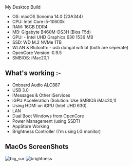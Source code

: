 My Desktop Build

- OS: macOS Sonoma 14.0 (23A344) 
- CPU: Intel Core i5-10600k
- RAM: 16GB DDR4
- MB: Gigabyte B460M-DS3H (Bios F5d)
- GPU: - Intel UHD Graphics 630 1536 MB
- SSD: WD M.2 NVMe 1TB
- WLAN & Blutooth: - usb dongal wifi bt (both are seperate)
- OpenCore Version: 0.9.5
- SMBIOS: iMac20,1

What's working :-
-

- Onboard Audio ALC887 
- USB 3.0 
- iMessages & Other iServices
- iGPU Acceleration (Solution: Use SMBIOS iMac20,1) 
- Using HDMI on iGPU (Intel UHD 630) 
- LAN 
- Dual Boot Windows from OpenCore
- Power Management (using SSDT)
- AppStore Working
- Brightness Controller (I'm using LG monitor)

MacOs ScreenShots
-


![big_sur](https://user-images.githubusercontent.com/15036958/128630104-4ed29b7e-dd2e-46f2-8a95-c94f3a116fb7.png)
![brightness](https://user-images.githubusercontent.com/15036958/128630107-5fd96752-4b64-45b4-8f90-a6a767f8a7ed.png)

